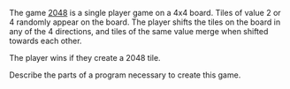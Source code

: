 The game [2048](http://gabrielecirulli.github.io/2048/) is a single player game on a 4x4 board.
Tiles of value 2 or 4 randomly appear on the board.  The player shifts the tiles on the board
in any of the 4 directions, and tiles of the same value merge when shifted towards each other.

The player wins if they create a 2048 tile.

Describe the parts of a program necessary to create this game.